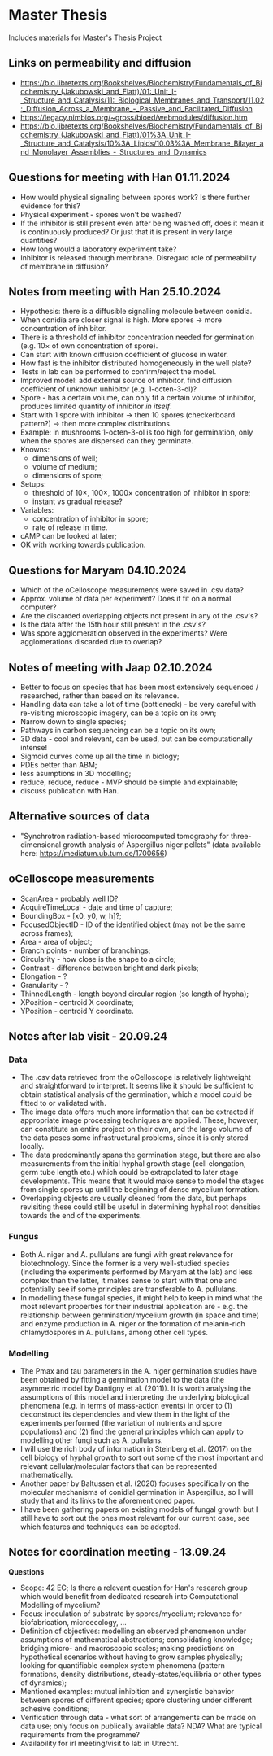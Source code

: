 # Master Thesis
Includes materials for Master's Thesis Project

## Links on permeability and diffusion
- https://bio.libretexts.org/Bookshelves/Biochemistry/Fundamentals_of_Biochemistry_(Jakubowski_and_Flatt)/01:_Unit_I-_Structure_and_Catalysis/11:_Biological_Membranes_and_Transport/11.02:_Diffusion_Across_a_Membrane_-_Passive_and_Facilitated_Diffusion
- https://legacy.nimbios.org/~gross/bioed/webmodules/diffusion.htm
- https://bio.libretexts.org/Bookshelves/Biochemistry/Fundamentals_of_Biochemistry_(Jakubowski_and_Flatt)/01%3A_Unit_I-_Structure_and_Catalysis/10%3A_Lipids/10.03%3A_Membrane_Bilayer_and_Monolayer_Assemblies_-_Structures_and_Dynamics

## Questions for meeting with Han 01.11.2024
- How would physical signaling between spores work? Is there further evidence for this?
- Physical experiment - spores won't be washed?
- If the inhibitor is still present even after being washed off, does it mean it is continuously produced? Or just that it is present in very large quantities?
- How long would a laboratory experiment take?
- Inhibitor is released through membrane. Disregard role of permeability of membrane in diffusion?

## Notes from meeting with Han 25.10.2024
- Hypothesis: there is a diffusible signalling molecule between conidia.
- When conidia are closer signal is high. More spores -> more concentration of inhibitor.
- There is a threshold of inhibitor concentration needed for germination (e.g. $10\times$ of own concentration of spore).
- Can start with known diffusion coefficient of glucose in water.
- How fast is the inhibitor distributed homogeneously in the well plate?
- Tests in lab can be performed to confirm/reject the model.
- Improved model: add external source of inhibitor, find diffusion coefficient of unknown unhibitor (e.g. 1-octen-3-ol)?
- Spore - has a certain volume, can only fit a certain volume of inhibitor, produces limited quantity of inhibitor _in itself_.
- Start with 1 spore with inhibitor -> then 10 spores (checkerboard pattern?) -> then more complex distributions.
- Example: in mushrooms 1-octen-3-ol is too high for germination, only when the spores are dispersed can they germinate.
- Knowns:
  - dimensions of well;
  - volume of medium;
  - dimensions of spore;
- Setups:
  - threshold of $10\times$, $100\times$, $1000\times$ concentration of inhibitor in spore;
  - instant vs gradual release?
- Variables:
  - concentration of inhibitor in spore;
  - rate of release in time.
- cAMP can be looked at later;
- OK with working towards publication.

## Questions for Maryam 04.10.2024
- Which of the oCelloscope measurements were saved in .csv data?
- Approx. volume of data per experiment? Does it fit on a normal computer?
- Are the discarded overlapping objects not present in any of the .csv's?
- Is the data after the 15th hour still present in the .csv's?
- Was spore agglomeration observed in the experiments? Were agglomerations discarded due to overlap?

## Notes of meeting with Jaap 02.10.2024
- Better to focus on species that has been most extensively sequenced / researched, rather than based on its relevance.
- Handling data can take a lot of time (bottleneck) - be very careful with re-visiting microscopic imagery, can be a topic on its own;
- Narrow down to single species;
- Pathways in carbon sequencing can be a topic on its own;
- 3D data - cool and relevant, can be used, but can be computationally intense!
- Sigmoid curves come up all the time in biology;
- PDEs better than ABM;
- less asumptions in 3D modelling;
- reduce, reduce, reduce - MVP should be simple and explainable;
- discuss publication with Han.

## Alternative sources of data
- "Synchrotron radiation-based microcomputed tomography for three-dimensional growth analysis of Aspergillus niger pellets" (data available here: https://mediatum.ub.tum.de/1700656)

## oCelloscope measurements

- ScanArea - probably well ID?
- AcquireTimeLocal - date and time of capture;
- BoundingBox - [x0, y0, w, h]?;
- FocusedObjectID - ID of the identified object (may not be the same across frames);
- Area - area of object;
- Branch points - number of branchings;
- Circularity - how close is the shape to a circle;
- Contrast - difference between bright and dark pixels;
- Elongation - ?
- Granularity - ?
- ThinnedLength - length beyond circular region (so length of hypha);
- XPosition - centroid X coordinate;
- YPosition - centroid Y coordinate.

## Notes after lab visit - 20.09.24

### Data

- The .csv data retrieved from the oCelloscope is relatively lightweight and straightforward to interpret. It seems like it should be sufficient to obtain statistical analysis of the germination, which a model could be fitted to or validated with.
- The image data offers much more information that can be extracted if appropriate image processing techniques are applied. These, however, can constitute an entire project on their own, and the large volume of the data poses some infrastructural problems, since it is only stored locally.
- The data predominantly spans the germination stage, but there are also measurements from the initial hyphal growth stage (cell elongation, germ tube length etc.) which could be extrapolated to later stage developments. This means that it would make sense to model the stages from single spores up until the beginning of dense mycelium formation.
- Overlapping objects are usually cleaned from the data, but perhaps revisiting these could still be useful in determining hyphal root densities towards the end of the experiments. 

### Fungus

- Both A. niger and A. pullulans are fungi with great relevance for biotechnology. Since the former is a very well-studied species (including the experiments performed by Maryam at the lab) and less complex than the latter, it makes sense to start with that one and potentially see if some principles are transferable to A. pullulans.
- In modelling these fungal species, it might help to keep in mind what the most relevant properties for their industrial application are - e.g. the relationship between germination/mycelium growth (in space and time) and enzyme production in A. niger or the formation of melanin-rich chlamydospores in A. pullulans, among other cell types.

### Modelling

- The Pmax and tau parameters in the A. niger germination studies have been obtained by fitting a germination model to the data (the asymmetric model by Dantigny et al. (2011)). It is worth analysing the assumptions of this model and interpreting the underlying biological phenomena (e.g. in terms of mass-action events) in order to (1) deconstruct its dependencies and view them in the light of the experiments performed (the variation of nutrients and spore populations) and (2) find the general principles which can apply to modelling other fungi such as A. pullulans.
- I will use the rich body of information in Steinberg et al. (2017) on the cell biology of hyphal growth to sort out some of the most important and relevant cellular/molecular factors that can be represented mathematically.
- Another paper by Baltussen et al. (2020) focuses specifically on the molecular mechanisms of conidial germination in Aspergillus, so I will study that and its links to the aforementioned paper.
- I have been gathering papers on existing models of fungal growth but I still have to sort out the ones most relevant for our current case, see which features and techniques can be adopted.

## Notes for coordination meeting - 13.09.24

**Questions**
- Scope: 42 EC; Is there a relevant question for Han's research group which would benefit from dedicated research into Computational Modelling of mycelium?
- Focus: inoculation of substrate by spores/mycelium; relevance for biofabrication, microecology, ...
- Definition of objectives: modelling an observed phenomenon under assumptions of mathematical abstractions; consolidating knowledge; bridging micro- and macroscopic scales; making predictions on hypothetical scenarios without having to grow samples physically; looking for quantifiable complex system phenomena (pattern formations, density distributions, steady-states/equilibria or other types of dynamics);
- Mentioned examples: mutual inhibition and synergistic behavior between spores of different species; spore clustering under different adhesive conditions;
- Verification through data - what sort of arrangements can be made on data use; only focus on publically available data? NDA? What are typical requirements from the programme? 
- Availability for irl meeting/visit to lab in Utrecht.
